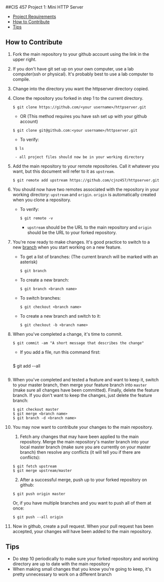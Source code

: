 ##CIS 457 Project 1: Mini HTTP Server

+ [Project Requirements](http://www.cis.gvsu.edu/~kalafuta/cis457/w15/labs/457prj1.html)
+ [How to Contribute](#how-to-contribute)
+ [Tips](#tips)

How to Contribute
-------------------
1. Fork the main repository to your github account using the link in the upper right.
2. If you don't have git set up on your own computer, use a lab computer(ssh or physical). It's probably best to use a lab computer to compile.
3. Change into the directory you want the httpserver directory copied.
4. Clone the repository you forked in step 1 to the current directory. 

    ```
    $ git clone https://github.com/<your username>/httpserver.git
    ```
	- OR (This method requires you have ssh set up with your github account)
	
	```
    $ git clone git@github.com:<your username>/httpserver.git
    ```
	
	 - To verify:
	 
	  ```
       $ ls 
      ```
		- all project files should now be in your working directory
		
5. Add the main repository to your remote repositories. Call it whatever you want, but this document will refer to it as `upstream`.

    ```
    $ git remote add upstream https://github.com/cjnz457/httpserver.git
    ```
6. You should now have two remotes associated with the repository in your working directory: `upstream` and `origin`. `origin` is automatically created when you clone a repository. 
    - To verify: 

        ```
       $ git remote -v
        ```
		
		- `upstream` should be the URL to the main repository and `origin` should be the URL to your forked repository.
		
7. You're now ready to make changes. It's good practice to switch to a new [branch](http://nvie.com/posts/a-successful-git-branching-model/) when you start working on a new feature.
    - To get a list of branches: (The current branch will be marked with an asterisk)

        ```
       $ git branch
        ```
    - To create a new branch:  

        ```
       $ git branch <branch name>
        ```
    - To switch branches:  

        ```
       $ git checkout <branch name>
        ```
    - To create a new branch and switch to it:  

        ```
       $ git checkout -b <branch name>
        ```

8. When you've completed a change, it's time to commit. 

    ```
    $ git commit -am "A short message that describes the change"
    ```
    - If you add a file, run this command first:
    
      ```
     $ git add --all
      ```
9. When you've completed and tested a feature and want to keep it, switch to your master branch, then merge your feature branch into `master` (make sure all changes have been committed). Finally, delete the feature branch. If you don't want to keep the changes, just delete the feature branch: 

    ```
    $ git checkout master
    $ git merge <branch name>
    $ git branch -d <branch name>
    ```
10. You may now want to contribute your changes to the main repository. 
    1. Fetch any changes that may have been applied to the main repository. Merge the main repository's master branch into your local master branch (make sure you are currently on your master branch) then resolve any conflicts (it will tell you if there are conflicts):
        
      ```
      $ git fetch upstream
      $ git merge upstream/master
      ```
    2. After a successful merge, push up to your forked repository on github:
    
      ```
      $ git push origin master
      ```
      Or, if you have multiple branches and you want to push all of them at once:
          
      ```
      $ git push --all origin
      ```
11. Now in github, create a pull request. When your pull request has been accepted, your changes will have been added to the main repository. 

## Tips
+ Do step 10 periodically to make sure your forked repository and working directory are up to date with the main repository
+ When making small changes that you know you're going to keep, it's pretty unnecessary to work on a different branch

